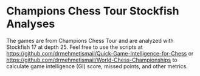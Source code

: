 # Champions Chess Tour Stockfish Analyses

The games are from Champions Chess Tour and are analyzed with Stockfish 17 at depth 25. Feel free to use the scripts at https://github.com/drmehmetismail/Quick-Game-Intelligence-for-Chess or https://github.com/drmehmetismail/World-Chess-Championships to calculate game intelligence (GI) score, missed points, and other metrics.
